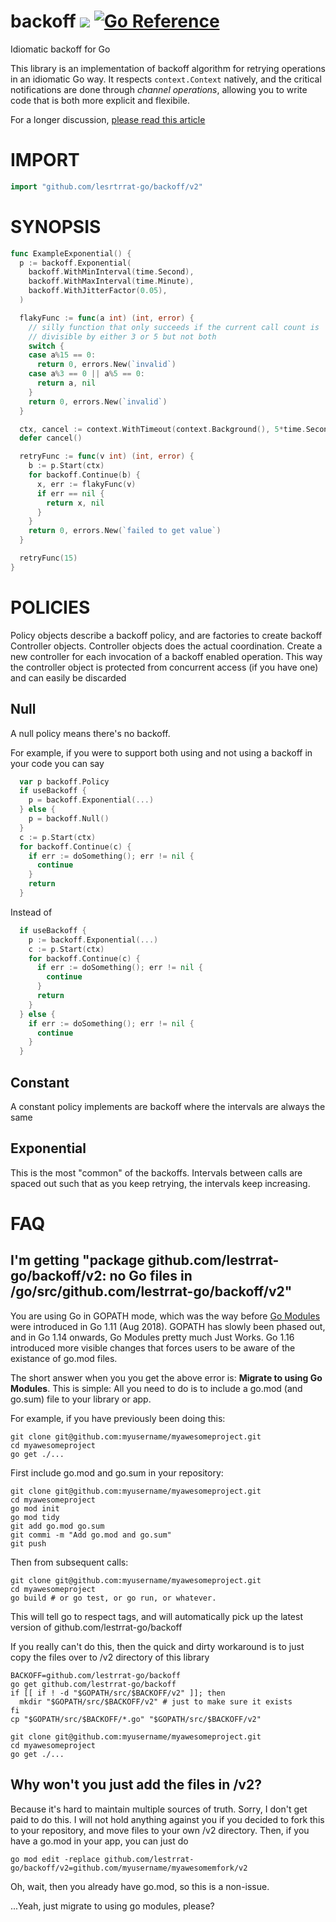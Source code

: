 # backoff ![](https://github.com/lestrrat-go/backoff/workflows/CI/badge.svg) [![Go Reference](https://pkg.go.dev/badge/github.com/lestrrat-go/backoff/v2.svg)](https://pkg.go.dev/github.com/lestrrat-go/backoff/v2)

Idiomatic backoff for Go

This library is an implementation of backoff algorithm for retrying operations
in an idiomatic Go way. It respects `context.Context` natively, and the critical
notifications are done through *channel operations*, allowing you to write code 
that is both more explicit and flexibile.

For a longer discussion, [please read this article](https://medium.com/@lestrrat/yak-shaving-with-backoff-libraries-in-go-80240f0aa30c)

# IMPORT

```go
import "github.com/lesrtrrat-go/backoff/v2"
```

# SYNOPSIS

```go
func ExampleExponential() {
  p := backoff.Exponential(
    backoff.WithMinInterval(time.Second),
    backoff.WithMaxInterval(time.Minute),
    backoff.WithJitterFactor(0.05),
  )

  flakyFunc := func(a int) (int, error) {
    // silly function that only succeeds if the current call count is
    // divisible by either 3 or 5 but not both
    switch {
    case a%15 == 0:
      return 0, errors.New(`invalid`)
    case a%3 == 0 || a%5 == 0:
      return a, nil
    }
    return 0, errors.New(`invalid`)
  }

  ctx, cancel := context.WithTimeout(context.Background(), 5*time.Second)
  defer cancel()

  retryFunc := func(v int) (int, error) {
    b := p.Start(ctx)
    for backoff.Continue(b) {
      x, err := flakyFunc(v)
      if err == nil {
        return x, nil
      }
    }
    return 0, errors.New(`failed to get value`)
  }

  retryFunc(15)
}
```

# POLICIES

Policy objects describe a backoff policy, and are factories to create backoff Controller objects.
Controller objects does the actual coordination.
Create a new controller for each invocation of a backoff enabled operation.
This way the controller object is protected from concurrent access (if you have one) and can easily be discarded

## Null

A null policy means there's no backoff. 

For example, if you were to support both using and not using a backoff in your code you can say

```go
  var p backoff.Policy
  if useBackoff {
    p = backoff.Exponential(...)
  } else {
    p = backoff.Null()
  }
  c := p.Start(ctx)
  for backoff.Continue(c) {
    if err := doSomething(); err != nil {
      continue
    }
    return
  }
```

Instead of

```go
  if useBackoff {
    p := backoff.Exponential(...)
    c := p.Start(ctx)
    for backoff.Continue(c) {
      if err := doSomething(); err != nil {
        continue
      }
      return
    }
  } else {
    if err := doSomething(); err != nil {
      continue
    }
  }
```

## Constant

A constant policy implements are backoff where the intervals are always the same

## Exponential

This is the most "common" of the backoffs. Intervals between calls are spaced out such that as you keep retrying, the intervals keep increasing.

# FAQ

## I'm getting "package github.com/lestrrat-go/backoff/v2: no Go files in /go/src/github.com/lestrrat-go/backoff/v2"

You are using Go in GOPATH mode, which was the way before [Go Modules](https://blog.golang.org/using-go-modules) were introduced in Go 1.11 (Aug 2018).
GOPATH has slowly been phased out, and in Go 1.14 onwards, Go Modules pretty much Just Works.
Go 1.16 introduced more visible changes that forces users to be aware of the existance of go.mod files.

The short answer when you you get the above error is: **Migrate to using Go Modules**.
This is simple: All you need to do is to include a go.mod (and go.sum) file to your library or app.

For example, if you have previously been doing this:

```
git clone git@github.com:myusername/myawesomeproject.git
cd myawesomeproject
go get ./...
```

First include go.mod and go.sum in your repository:

```
git clone git@github.com:myusername/myawesomeproject.git
cd myawesomeproject
go mod init
go mod tidy
git add go.mod go.sum
git commi -m "Add go.mod and go.sum"
git push 
```

Then from subsequent calls:

```
git clone git@github.com:myusername/myawesomeproject.git
cd myawesomeproject
go build # or go test, or go run, or whatever.
```

This will tell go to respect tags, and will automatically pick up the latest version of github.com/lestrrat-go/backoff

If you really can't do this, then the quick and dirty workaround is to just copy the files over to /v2 directory of this library

```
BACKOFF=github.com/lestrrat-go/backoff
go get github.com/lestrrat-go/backoff
if [[ if ! -d "$GOPATH/src/$BACKOFF/v2" ]]; then
  mkdir "$GOPATH/src/$BACKOFF/v2" # just to make sure it exists
fi
cp "$GOPATH/src/$BACKOFF/*.go" "$GOPATH/src/$BACKOFF/v2"

git clone git@github.com:myusername/myawesomeproject.git
cd myawesomeproject
go get ./...
```

## Why won't you just add the files in /v2?

Because it's hard to maintain multiple sources of truth. Sorry, I don't get paid to do this.
I will not hold anything against you if you decided to fork this to your repository, and move files to your own /v2 directory.
Then, if you have a go.mod in your app, you can just do

```
go mod edit -replace github.com/lestrrat-go/backoff/v2=github.com/myusername/myawesomemfork/v2
```

Oh, wait, then you already have go.mod, so this is a non-issue. 

...Yeah, just migrate to using go modules, please?

